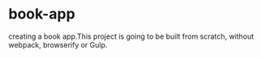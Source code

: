# book-app
creating a book app.This project is going to be built from scratch, without webpack, browserify or Gulp.

